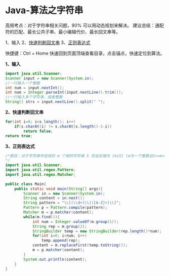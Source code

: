

# Java-算法之字符串

高频考点：对于字符串相关问题，90% 可以用动态规划来解决。
建议总结：通配符的匹配、最长公共子串、最小编辑代价、最长回文串等。

1、输入
2、<a href="#快速判断回文串">快速判断回文串</a>
3、<a href="#正则表达式">正则表达式</a>

快捷键：Ctrl + Home 快速回到页面顶端查看目录，点击锚点，快速定位到算法。

**1、输入**
<a name="输入">
```java
import java.util.Scanner;
Scanner input = new Scanner(System.in);
//一行输入一个整数
int num = input.nextInt();
int num = Integer.parseInt(input.nextLine().trim());
//一行输入多个字符串，或者整数
String[] strs = input.nextLine().split(" ");
```


**2、快速判断回文串**
<a name="快速判断回文串" />
```java
for(int i=0; i<s.length(); i++)
	if(s.charAt(i) != s.charAt(s.length()-1-i))
		return false;
return true;
```

**3、正则表达式**
<a name="正则表达式" />

```java
/*题目：对于字符串中连续的 m 个相同字符串 S 将会压缩为 [m|S] (m为一个整数且1<=m<=100)，例如字符串ABCABCABC将会被压缩为[3|ABC]，你能帮助他进行解压缩么？ 
*/
import java.util.Scanner;
import java.util.regex.Pattern;
import java.util.regex.Matcher;
 
public class Main{
    public static void main(String[] args){
        Scanner in = new Scanner(System.in);
        String content = in.next();
        String pattern = "\\[(\\d+)\\|([A-Z]+)\\]";
        Pattern p = Pattern.compile(pattern);
        Matcher m = p.matcher(content);
        while(m.find()){
            int num = Integer.valueOf(m.group(1));
            String rep = m.group(2);
            StringBuilder temp = new StringBuilder(rep.length()*num);
            for(int i=0; i<num; i++)
                temp.append(rep);
            content = m.replaceFirst(temp.toString());
            m = p.matcher(content);
        }
        System.out.println(content);
    }
}
```
